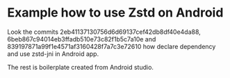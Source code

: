 Example how to use Zstd on Android
==================================

Look the commits 2eb41137130756d6d69137cef42db8df40e4da88, 6beb867c94014eb3ffadb510e73c82f1b5c7a10e
and 839197871a99f1e4571af3160428f7a7c3e72610 how declare dependency and use zstd-jni in Android app.

The rest is boilerplate created from Android studio.

